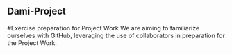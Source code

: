 ## Dami-Project
#Exercise preparation for Project Work
We are aiming to familiarize ourselves with GitHub, leveraging the use of collaborators in preparation for the Project Work. 
